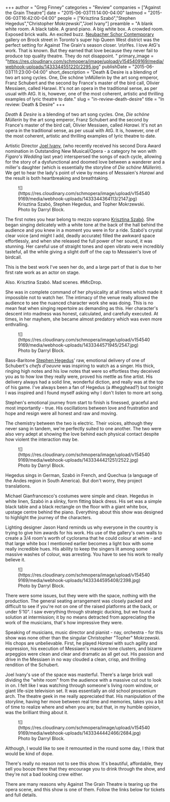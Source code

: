 +++
author = "Greg Finney"
categories = "Review"
companies = ["Against the Grain Theatre"]
date = "2015-06-03T11:14:00-04:00"
lastmod = "2015-06-03T16:42:00-04:00"
people = ["Krisztina Szabó","Stephen Hegedus","Christopher Mokrzewski","Joel Ivany"]
preamble = "A blank white room. A black table. A grand piano. A big white box. A crowded room. Exposed brick walls. An excited buzz. [Neubacher Schor Contemporary](http://neubachershor.com/) gallery on Brock street in Toronto's super hip Queen West district was the perfect setting for Against The Grain's season closer. \n\nYes. I love AtG's work. That is known. But they earned that love because they never fail to produce top quality theatre. They do not disappoint. "
primary_image = "https://res.cloudinary.com/schmopera/image/upload/v1545409169/media/webhook-uploads/1433344551220/2295.jpg"
publishDate = "2015-06-03T11:23:00-04:00"
short_description = "Death &amp; Desire is a blending of two art song cycles. One, Die schöne \nMüllerin by the art song emperor, Franz Schubert and the second by France&#039;s master of the bird call, Olivier Messiaen, called Harawi. It&#039;s not an opera in the traditional sense, as per usual with AtG. It is, however, one of the most coherent, artistic and thrilling examples of lyric theatre to date."
slug = "in-review-death-desire"
title = "In review: Death &amp; Desire"
+++

*Death & Desire* is a blending of two art song cycles. One, *Die schöne 
Müllerin* by the art song emperor, Franz Schubert and the second by France's master of the bird call, Olivier Messiaen, called *Harawi*. It's not an opera in the traditional sense, as per usual with AtG. It is, however, one of the most coherent, artistic and thrilling examples of lyric theatre to date.

Artistic Director [Joel Ivany](/scene/people/joel-ivany/), (who recently received his second Dora Award nomination in Outstanding New Musical/Opera - a category he won with *Figaro's Wedding* last year) interspersed the songs of each cycle, allowing for the story of a dysfunctional and doomed love between a wanderer and a miller's daughter (which is essentially the storyline of *Die schöne Müllerin*). We get to hear the lady's point of view by means of Messaien's *Harawi* and the result is both heartbreaking and breathtaking. 

<figure data-type="image">
![](https://res.cloudinary.com/schmopera/image/upload/v1545409169/media/webhook-uploads/1433344364113/2147.jpg)
<figcaption>Krisztina Szabó, Stephen Hegedus, and Topher Mokrzewski. Photo by Darryl Block.</figcaption>
</figure>

The first notes you hear belong to mezzo soprano [Krisztina Szabó](/scene/people/krisztina-szabo/). She 
began singing delicately with a white tone at the back of the hall 
behind the audience and you knew in a moment you were in for a ride. 
Szabó's crystal clear voice (and might I add, deadly accurate) filled 
the awkward space effortlessly, and when she released the full power 
of her sound, it was stunning. Her careful use of straight tones and 
open vibrato were incredibly tasteful, all the while giving a slight 
doff of the cap to Messaien's love of birdcall. 

This is the best work I've seen her do, and a large part of that is 
due to her first rate work as an actor on stage. 

Also. Krisztina Szabó. Mad scenes. #MicDrop. 

She was in complete command of her physicality at all times which made 
it impossible not to watch her. The intimacy of the venue really 
allowed the audience to see the nuanced character work she was doing. 
This is no mean feat when singing repertoire as demanding as this. Her 
character's descent into madness was honest, calculated, and carefully 
executed. At times, in her mayhem, she became almost predatory which 
was even more enthralling. 

<figure data-type="image">
![](https://res.cloudinary.com/schmopera/image/upload/v1545409169/media/webhook-uploads/1433344571945/2547.jpg)
<figcaption>Photo by Darryl Block.</figcaption>
</figure>

Bass-Baritone [Stephen Hegedus](/scene/people/stephen-hegedus/)' raw, emotional delivery of one of Schubert's *chefs d'oeuvre* was inspiring to watch as a singer. His thick, ringing high notes and his low notes that were so effortless they deceived you as to how low they really were, proved his mettle as fine artist. His delivery always had a solid line, wonderful diction, and really was at the top of his game. I've always been a fan of Hegedus (a #hegghead?) but tonight I was inspired and I found myself asking why I don't listen to more art song. 

Stephen's emotional journey from start to finish is finessed, graceful and most importantly - true. His oscillations between love and frustration and hope and resign were all honest and raw and moving. 

The chemistry between the two is electric. Their voices, although they never sang in tandem, we're perfectly suited to one another. The two were also very adept at showing the love behind each physical contact despite how violent the interaction may be. 

<figure data-type="image">
![](https://res.cloudinary.com/schmopera/image/upload/v1545409169/media/webhook-uploads/1433344421251/2522.jpg)
<figcaption>Photo by Darryl Block.</figcaption>
</figure>

Hegedus sings in German, Szabó in French, and Quechua (a language of the Andes region in South America). But don't worry, they project translations. 

Michael Gianfrancesco's costumes were simple and clean. Hegedus in white linen, Szabó in a slinky, form fitting black dress. His set was a simple black table and a black rectangle on the floor with a giant white box, upstage centre behind the piano. Everything about this show was designed to highlight the journey of the characters. 

Lighting designer Jason Hand reminds us why everyone in the country is trying to give him awards for his work. His use of the gallery's own walls to create a 3/4 room's worth of cyclorama that he could colour at whim - and that large white box I mentioned earlier becomes a light box with some really incredible hues. His ability to keep the singers 
lit among some massive washes of colour, was arresting. You have to see his work to really believe it. 

<figure data-type="image">
![](https://res.cloudinary.com/schmopera/image/upload/v1545409169/media/webhook-uploads/1433344595408/2398.jpg)
<figcaption>Photo by Darryl Block.</figcaption>
</figure>

There were some issues, but they were with the space, nothing with the production. The general seating arrangement was closely packed and difficult to see if you're not on one of the raised platforms at the back, or under 5'10". I saw everything through strategic ducking, but we found a solution at intermission; it by no means detracted from 
appreciating the work of the musicians, that's how impressive they were. 

Speaking of musicians, music director and pianist - nay, orchestra - for this show was none other than the singular Christopher "Topher" Mokrzewski. His chops are unbelievable. First, he played *Harawi* with such agility and expression, his execution of Messiaen's massive tone clusters, and bizarre arpeggios were clean and clear and dramatic as all get out. His passion and drive in the Messiaen in no way clouded a clean, crisp, and thrilling rendition of the Schubert. 

Joel Ivany's use of the space was masterful. There's a large brick wall dividing the "white room" from the audience with a massive cut out to look in on. I felt like I was watching through someone's living room window, or giant life-size television set. It was essentially an old school proscenium arch. The theatre geek in me really appreciated 
that. His manipulation of the storyline, having her move between real time and memories, takes you a bit of time to realize where and when you are; but that, in my humble opinion, was the brilliant thing about it. 

<figure data-type="image">
![](https://res.cloudinary.com/schmopera/image/upload/v1545409169/media/webhook-uploads/1433344442466/2684.jpg)
<figcaption>Photo by Darryl Block.</figcaption>
</figure>

Although, I would like to see it remounted in the round some day, I think that would be kind of dope. 

There's really no reason not to see this show. It's beautiful, affordable, they sell you booze there that they encourage you to drink through the show, and they're not a bad looking crew either. 

There are many reasons why Against The Grain Theatre is tearing up the opera scene, and this show is one of them. Follow the links below for tickets and full details. 

